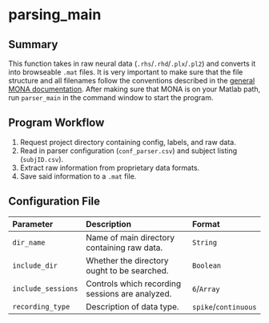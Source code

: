 # parsing_main

## Summary

This function takes in raw neural data (`.rhs`/`.rhd`/`.plx`/`.pl2`) and converts it into browseable `.mat` files. It is very important to make sure that the file structure and all filenames follow the conventions described in the [general MONA documentation](https://github.com/NeuralStorm/docs/edit/kev-rewrites/offline_analysis/readme.md). After making sure that MONA is on your Matlab path, run `parser_main` in the command window to start the program.

## Program Workflow

 1. Request project directory containing config, labels, and raw data.
 2. Read in parser configuration (`conf_parser.csv`) and subject listing (`subjID.csv`).
 3. Extract raw information from proprietary data formats.
 4. Save said information to a `.mat` file.

## Configuration File

|Parameter|Description|Format|
|:-|:-|:-|
|`dir_name`|	Name of main directory containing raw data.|	`String`
|`include_dir`|	Whether the directory ought to be searched.|	`Boolean`
|`include_sessions`|	Controls which recording sessions are analyzed.| `6`/`Array`
|`recording_type`|	Description of data type.|	`spike`/`continuous`
